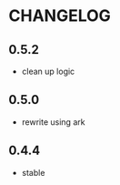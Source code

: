 CHANGELOG
=========

0.5.2
-----
* clean up logic

0.5.0
-----
* rewrite using ark

0.4.4
-----
* stable
